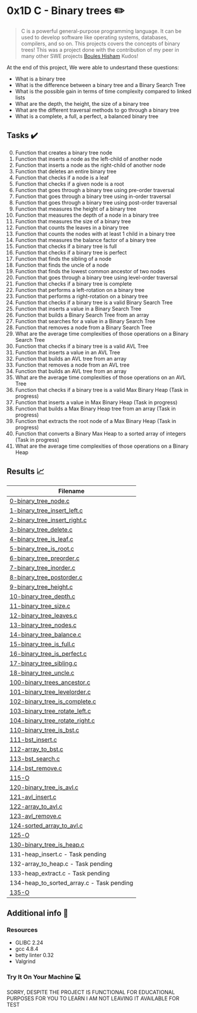 # 0x1D C - Binary trees :pencil2:

> C is a powerful general-purpose programming language. It can be used to develop software like operating systems, databases, compilers, and so on. This projects covers the concepts of binary trees! This was a project done with the contribution of my peer in many other SWE projects  [Boules Hisham](https://github.com/bolespolo4/) Kudos!

At the end of this project, We were able to undesrtand these questions:
  
* What is a binary tree
* What is the difference between a binary tree and a Binary Search Tree
* What is the possible gain in terms of time complexity compared to linked lists
* What are the depth, the height, the size of a binary tree
* What are the different traversal methods to go through a binary tree
* What is a complete, a full, a perfect, a balanced binary tree

## Tasks :heavy_check_mark:

0. Function that creates a binary tree node
1. Function that inserts a node as the left-child of another node
2. Function that inserts a node as the right-child of another node
3. Function that deletes an entire binary tree
4. Function that checks if a node is a leaf
5. Function that checks if a given node is a root
6. Function that goes through a binary tree using pre-order traversal
7. Function that goes through a binary tree using in-order traversal
8. Function that goes through a binary tree using post-order traversal
9. Function that measures the height of a binary tree
10. Function that measures the depth of a node in a binary tree
11. Function that measures the size of a binary tree
12. Function that counts the leaves in a binary tree
13. Function that counts the nodes with at least 1 child in a binary tree
14. Function that measures the balance factor of a binary tree
15. Function that checks if a binary tree is full
16. Function that checks if a binary tree is perfect
17. Function that finds the sibling of a node
18. Function that finds the uncle of a node
19. Function that finds the lowest common ancestor of two nodes
20. Function that goes through a binary tree using level-order traversal
21. Function that checks if a binary tree is complete
22. Function that performs a left-rotation on a binary tree
23. Function that performs a right-rotation on a binary tree
24. Function that checks if a binary tree is a valid Binary Search Tree
25. Function that inserts a value in a Binary Search Tree
26. Function that builds a Binary Search Tree from an array
27. Function that searches for a value in a Binary Search Tree
28. Function that removes a node from a Binary Search Tree
29. What are the average time complexities of those operations on a Binary Search Tree
30. Function that checks if a binary tree is a valid AVL Tree
31. Function that inserts a value in an AVL Tree
32. Function that builds an AVL tree from an array
33. Function that removes a node from an AVL tree
34. Function that builds an AVL tree from an array
35. What are the average time complexities of those operations on an AVL Tree
36. Function that checks if a binary tree is a valid Max Binary Heap (Task in progress)
37. Function that inserts a value in Max Binary Heap (Task in progress)
38. Function that builds a Max Binary Heap tree from an array (Task in progress)
39. Function that extracts the root node of a Max Binary Heap (Task in progress)
40. Function that converts a Binary Max Heap to a sorted array of integers (Task in progress)
41. What are the average time complexities of those operations on a Binary Heap


## Results :chart_with_upwards_trend:

| Filename |
| ------ |
| [0-binary_tree_node.c](https://github.com/bolespolo4/0x1D-binary_trees/blob/master/0-binary_tree_node.c)|
| [1-binary_tree_insert_left.c](https://github.com/bolespolo4/0x1D-binary_trees/blob/master/1-binary_tree_insert_left.c)|
| [2-binary_tree_insert_right.c](https://github.com/bolespolo4/0x1D-binary_trees/blob/master/2-binary_tree_insert_right.c)|
| [3-binary_tree_delete.c](https://github.com/bolespolo4/0x1D-binary_trees/blob/master/3-binary_tree_delete.c)|
| [4-binary_tree_is_leaf.c](https://github.com/bolespolo4/0x1D-binary_trees/blob/master/4-binary_tree_is_leaf.c)|
| [5-binary_tree_is_root.c](https://github.com/bolespolo4/0x1D-binary_trees/blob/master/5-binary_tree_is_root.c)|
| [6-binary_tree_preorder.c](https://github.com/bolespolo4/0x1D-binary_trees/blob/master/6-binary_tree_preorder.c)|
| [7-binary_tree_inorder.c](https://github.com/bolespolo4/0x1D-binary_trees/blob/master/7-binary_tree_inorder.c)|
| [8-binary_tree_postorder.c](https://github.com/bolespolo4/0x1D-binary_trees/blob/master/8-binary_tree_postorder.c)|
| [9-binary_tree_height.c](https://github.com/bolespolo4/0x1D-binary_trees/blob/master/9-binary_tree_height.c)|
| [10-binary_tree_depth.c](https://github.com/bolespolo4/0x1D-binary_trees/blob/master/10-binary_tree_depth.c)|
| [11-binary_tree_size.c](https://github.com/bolespolo4/0x1D-binary_trees/blob/master/11-binary_tree_size.c)|
| [12-binary_tree_leaves.c](https://github.com/bolespolo4/0x1D-binary_trees/blob/master/12-binary_tree_leaves.c)|
| [13-binary_tree_nodes.c](https://github.com/bolespolo4/0x1D-binary_trees/blob/master/13-binary_tree_nodes.c)|
| [14-binary_tree_balance.c](https://github.com/bolespolo4/0x1D-binary_trees/blob/master/14-binary_tree_balance.c)|
| [15-binary_tree_is_full.c](https://github.com/bolespolo4/0x1D-binary_trees/blob/master/15-binary_tree_is_full.c)|
| [16-binary_tree_is_perfect.c](https://github.com/bolespolo4/0x1D-binary_trees/blob/master/16-binary_tree_is_perfect.c)|
| [17-binary_tree_sibling.c](https://github.com/bolespolo4/0x1D-binary_trees/blob/master/17-binary_tree_sibling.c)|
| [18-binary_tree_uncle.c](https://github.com/bolespolo4/0x1D-binary_trees/blob/master/18-binary_tree_uncle.c)|
| [100-binary_trees_ancestor.c](https://github.com/bolespolo4/0x1D-binary_trees/blob/master/100-binary_trees_ancestor.c)|
| [101-binary_tree_levelorder.c](https://github.com/bolespolo4/0x1D-binary_trees/blob/master/101-binary_tree_levelorder.c)|
| [102-binary_tree_is_complete.c](https://github.com/bolespolo4/0x1D-binary_trees/blob/master/102-binary_tree_is_complete.c)|
| [103-binary_tree_rotate_left.c](https://github.com/bolespolo4/0x1D-binary_trees/blob/master/103-binary_tree_rotate_left.c)|
| [104-binary_tree_rotate_right.c](https://github.com/bolespolo4/0x1D-binary_trees/blob/master/104-binary_tree_rotate_right.c)|
| [110-binary_tree_is_bst.c](https://github.com/bolespolo4/0x1D-binary_trees/blob/master/110-binary_tree_is_bst.c)|
| [111-bst_insert.c](https://github.com/bolespolo4/0x1D-binary_trees/blob/master/111-bst_insert.c)|
| [112-array_to_bst.c](https://github.com/bolespolo4/0x1D-binary_trees/blob/master/112-array_to_bst.c)|
| [113-bst_search.c](https://github.com/bolespolo4/0x1D-binary_trees/blob/master/113-bst_search.c)|
| [114-bst_remove.c](https://github.com/bolespolo4/0x1D-binary_trees/blob/master/114-bst_remove.c)|
| [115-O](https://github.com/bolespolo4/0x1D-binary_trees/blob/master/115-O)|
| [120-binary_tree_is_avl.c](https://github.com/bolespolo4/0x1D-binary_trees/blob/master/120-binary_tree_is_avl.c)|
| [121-avl_insert.c](https://github.com/bolespolo4/0x1D-binary_trees/blob/master/121-avl_insert.c)|
| [122-array_to_avl.c](https://github.com/bolespolo4/0x1D-binary_trees/blob/master/122-array_to_avl.c)|
| [123-avl_remove.c](https://github.com/bolespolo4/0x1D-binary_trees/blob/master/123-avl_remove.c)|
| [124-sorted_array_to_avl.c](https://github.com/bolespolo4/0x1D-binary_trees/blob/master/124-sorted_array_to_avl.c)|
| [125-O](https://github.com/bolespolo4/0x1D-binary_trees/blob/master/125-O)|
| [130-binary_tree_is_heap.c](https://github.com/bolespolo4/0x1D-binary_trees/blob/master/130-binary_tree_is_heap.c)|
| 131-heap_insert.c - Task pending|
| 132-array_to_heap.c - Task pending|
| 133-heap_extract.c - Task pending|
| 134-heap_to_sorted_array.c - Task pending|
| [135-O](https://github.com/bolespolo4/0x1D-binary_trees/blob/master/135-O)|


## Additional info :construction:
### Resources

- GLIBC 2.24
- gcc 4.8.4
- betty linter 0.32
- Valgrind


### Try It On Your Machine :computer:	

SORRY, DESPITE THE PROJECT IS FUNCTIONAL FOR EDUCATIONAL PURPOSES FOR YOU TO LEARN I AM NOT LEAVING IT AVAILABLE FOR TEST

